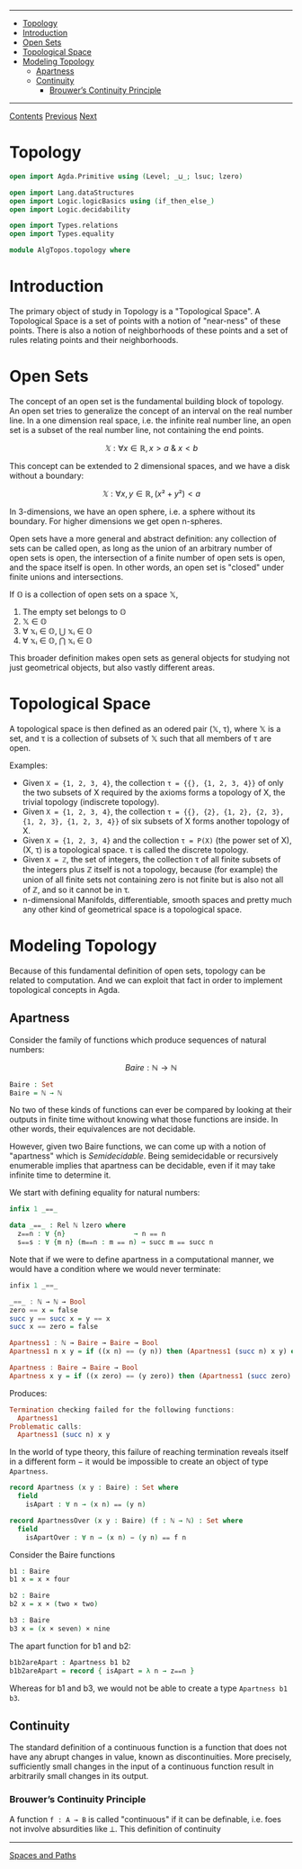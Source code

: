 <!-- START doctoc generated TOC please keep comment here to allow auto update -->
<!-- DON'T EDIT THIS SECTION, INSTEAD RE-RUN doctoc TO UPDATE -->
****

- [Topology](#topology)
- [Introduction](#introduction)
- [Open Sets](#open-sets)
- [Topological Space](#topological-space)
- [Modeling Topology](#modeling-topology)
  - [Apartness](#apartness)
  - [Continuity](#continuity)
    - [Brouwer’s Continuity Principle](#brouwers-continuity-principle)

<!-- END doctoc generated TOC please keep comment here to allow auto update -->

****
[Contents](contents.html)
[Previous](AlgGeom.introduction.html)
[Next](./AlgGeom.space.html)

# Topology

```agda
open import Agda.Primitive using (Level; _⊔_; lsuc; lzero)

open import Lang.dataStructures
open import Logic.logicBasics using (if_then_else_)
open import Logic.decidability

open import Types.relations
open import Types.equality

module AlgTopos.topology where
```

# Introduction

The primary object of study in Topology is a "Topological Space". A Topological Space is a set of points with a notion of "near-ness" of these points. There is also a notion of neighborhoods of these points and a set of rules relating points and their neighborhoods.

# Open Sets

The concept of an open set is the fundamental building block of topology. An open set tries to generalize the concept of an interval on the real number line. In a one dimension real space, i.e. the infinite real number line, an open set is a subset of the real number line, not containing the end points.

```math
𝕏 : ∀ x ∈ ℝ, x > a ~\&~ x < b
```

This concept can be extended to 2 dimensional spaces, and we have a disk without a boundary:

```math
𝕏 : ∀ x, y ∈ ℝ, (x² + y²) < a
```

In 3-dimensions, we have an open sphere, i.e. a sphere without its boundary. For higher dimensions we get open n-spheres.


Open sets have a more general and abstract definition: any collection of sets can be called open, as long as the union of an arbitrary number of open sets is open, the intersection of a finite number of open sets is open, and the space itself is open. In other words, an open set is "closed" under finite unions and intersections.

If 𝕆 is a collection of open sets on a space 𝕏,

1. The empty set belongs to 𝕆
2. 𝕏 ∈ 𝕆
3. ∀ 𝕩ᵢ ∈ 𝕆, ⋃ 𝕩ᵢ ∈ 𝕆
3. ∀ 𝕩ᵢ ∈ 𝕆, ⋂ 𝕩ᵢ ∈ 𝕆

This broader definition makes open sets as general objects for studying not just geometrical objects, but also vastly different areas.

# Topological Space

A topological space is then defined as an odered pair (𝕏, τ), where 𝕏 is a set, and τ is a collection of subsets of 𝕏 such that all members of τ are open.

Examples:

- Given `X = {1, 2, 3, 4}`, the collection `τ = {{}, {1, 2, 3, 4}}` of only the two subsets of X required by the axioms forms a topology of X, the trivial topology (indiscrete topology).
- Given `X = {1, 2, 3, 4}`, the collection `τ = {{}, {2}, {1, 2}, {2, 3}, {1, 2, 3}, {1, 2, 3, 4}}` of six subsets of X forms another topology of X.
- Given `X = {1, 2, 3, 4}` and the collection `τ = P(X)` (the power set of X), (X, τ) is a topological space. τ is called the discrete topology.
- Given `X = ℤ`, the set of integers, the collection τ of all finite subsets of the integers plus ℤ itself is not a topology, because (for example) the union of all finite sets not containing zero is not finite but is also not all of ℤ, and so it cannot be in τ.
- n-dimensional Manifolds, differentiable, smooth spaces and pretty much any other kind of geometrical space is a topological space.

# Modeling Topology

Because of this fundamental definition of open sets, topology can be related to computation. And we can exploit that fact in order to implement topological concepts in Agda.

## Apartness

Consider the family of functions which produce sequences of natural numbers:

```math
Baire : ℕ \to ℕ
```

```agda
Baire : Set
Baire = ℕ → ℕ
```

No two of these kinds of functions can ever be compared by looking at their outputs in finite time without knowing what those functions are inside. In other words, their equivalences are not decidable.

However, given two Baire functions, we can come up with a notion of "apartness" which is *Semidecidable*. Being semidecidable or recursively enumerable implies that apartness can be decidable, even if it may take infinite time to determine it.

We start with defining equality for natural numbers:

```agda
infix 1 _⩵_

data _⩵_ : Rel ℕ lzero where
  z⩵n : ∀ {n}                 → n ⩵ n
  s⩵s : ∀ {m n} (m⩵n : m ⩵ n) → succ m ⩵ succ n
```

Note that if we were to define apartness in a computational manner, we would have a condition where we would never terminate:

```haskell
infix 1 _==_

_==_ : ℕ → ℕ → Bool
zero == x = false
succ y == succ x = y == x
succ x == zero = false

Apartness1 : ℕ → Baire → Baire → Bool
Apartness1 n x y = if ((x n) == (y n)) then (Apartness1 (succ n) x y) else false

Apartness : Baire → Baire → Bool
Apartness x y = if ((x zero) == (y zero)) then (Apartness1 (succ zero) x y) else false
```

Produces:

```haskell
Termination checking failed for the following functions:
  Apartness1
Problematic calls:
  Apartness1 (succ n) x y
```

In the world of type theory, this failure of reaching termination reveals itself in a different form − it would be impossible to create an object of type `Apartness`.

```agda
record Apartness (x y : Baire) : Set where
  field
    isApart : ∀ n → (x n) ⩵ (y n)

record ApartnessOver (x y : Baire) (f : ℕ → ℕ) : Set where
  field
    isApartOver : ∀ n → (x n) − (y n) ⩵ f n
```

Consider the Baire functions

```agda
b1 : Baire
b1 x = x × four

b2 : Baire
b2 x = x × (two × two)

b3 : Baire
b3 x = (x × seven) × nine
```

The apart function for b1 and b2:

```agda
b1b2areApart : Apartness b1 b2
b1b2areApart = record { isApart = λ n → z⩵n }
```

Whereas for b1 and b3, we would not be able to create a type `Apartness b1 b3`.

## Continuity

The standard definition of a continuous function is a function that does not have any abrupt changes in value, known as discontinuities. More precisely, sufficiently small changes in the input of a continuous function result in arbitrarily small changes in its output.

### Brouwer’s Continuity Principle




A function `f : A → B` is called "continuous" if it can be definable, i.e. foes not involve absurdities like ⟂. This definition of continuity

****
[Spaces and Paths](./AlgGeom.topology.html)

